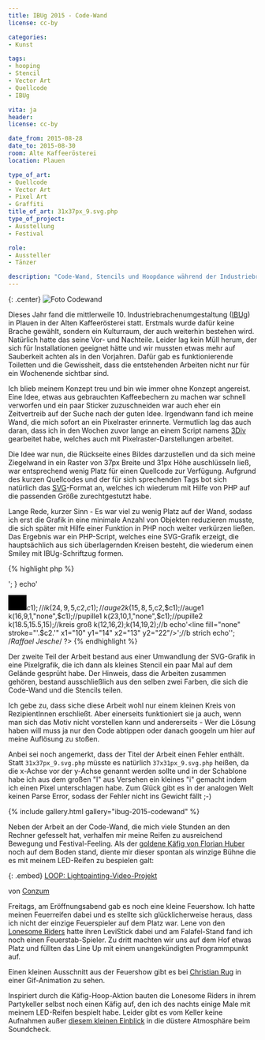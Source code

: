 ```yaml
---
title: IBUg 2015 - Code-Wand
license: cc-by

categories:
- Kunst

tags:
- hooping
- Stencil
- Vector Art
- Quellcode
- IBUg

vita: ja
header: 
license: cc-by

date_from: 2015-08-28
date_to: 2015-08-30
room: Alte Kaffeerösterei
location: Plauen

type_of_art:
- Quellcode
- Vector Art
- Pixel Art
- Graffiti
title_of_art: 31x37px_9.svg.php
type_of_project:
- Ausstellung
- Festival

role:
- Aussteller
- Tänzer

description: "Code-Wand, Stencils und Hoopdance während der Industriebrachenumgestaltung 2015 in Plauen"
---
```


{: .center}
![Foto Codewand]({{site.edata}}{{site.galpath}}/ibug-2015-codewand/medium/01_31x37px_9-svg-php.jpg)

Dieses Jahr fand die mittlerweile 10. Industriebrachenumgestaltung ([IBUg](http://www.ibug-art.de/)) in Plauen in der Alten Kaffeerösterei statt. Erstmals wurde dafür keine Brache gewählt, sondern ein Kulturraum, der auch weiterhin bestehen wird. Natürlich hatte das seine Vor- und Nachteile. Leider lag kein Müll herum, der sich für Installationen geeignet hätte und wir mussten etwas mehr auf Sauberkeit achten als in den Vorjahren. Dafür gab es funktionierende Toiletten und die Gewissheit, dass die entstehenden Arbeiten nicht nur für ein Wochenende sichtbar sind.

<!--more-->

Ich blieb meinem Konzept treu und bin wie immer ohne Konzept angereist. Eine Idee, etwas aus gebrauchten Kaffeebechern zu machen war schnell verworfen und ein paar Sticker zuzuschneiden war auch eher ein Zeitvertreib auf der Suche nach der guten Idee. Irgendwann fand ich meine Wand, die mich sofort an ein Pixelraster erinnerte. Vermutlich lag das auch daran, dass ich in den Wochen zuvor lange an einem Script namens [3Div][1] gearbeitet habe, welches auch mit Pixelraster-Darstellungen arbeitet.

Die Idee war nun, die Rückseite eines Bildes darzustellen und da sich meine Ziegelwand in ein Raster von 37px Breite und 31px Höhe auschlüsseln ließ, war entsprechend wenig Platz für einen Quellcode zur Verfügung. Aufgrund des kurzen Quellcodes und der für sich sprechenden Tags bot sich natürlich das [SVG][2]-Format an, welches ich wiederum mit Hilfe von PHP auf die passenden Größe zurechtgestutzt habe.

Lange Rede, kurzer Sinn - Es war viel zu wenig Platz auf der Wand, sodass ich erst die Grafik in eine minimale Anzahl von Objekten reduzieren musste, die sich später mit Hilfe einer Funktion in PHP noch weiter verkürzen ließen. Das Ergebnis war ein PHP-Script, welches eine SVG-Grafik erzeigt, die hauptsächlich aus sich überlagernden Kreisen besteht, die wiederum einen Smiley mit IBUg-Schriftzug formen.

{% highlight php %}
<?php //"31x37px_9.svg.php" @IBUg2015
header("Content-type:image/svg+xml");
$c1="#000000";$c2="#C0FFEE";//farben
function k($cx, $cy, $r, //kreise
 $fill="none", $s="#C0FFEE") {
  echo'<circle fill="'.$fill.'"
  stroke="'.$s.'" cx="'.$cx.'"
  cy="'.$cy.'" r="'.$r.'"/>'; }
echo'<?xml version="1.0"
 encoding="utf-8"?>
<svg version="1.2" baseProfile="tiny"
 xmlns="http://www.w3.org/2000/svg"
 xmlns:xlink=
 "http://www.w3.org/1999/xlink"
 width="37px" height="31px">
<rect width="37" height="31"/>';//bg
echo '<ellipse fill="none"
 stroke="'.$c2.'" cx="19.5" cy="14"
 rx="2.5" ry="6.5"/>';//u
k(18.5,15.5,11.5);k(26,18,3);//g
k(8,19,5,"none",$c1);//i
k(24,9,5,$c2,$c1);//auge2
k(15,8,5,$c2,$c1);//auge1
k(16,9,1,"none",$c1);//pupille1
k(23,10,1,"none",$c1);//pupille2
k(18.5,15.5,15);//kreis groß
k(12,16,2);k(14,19,2);//b
echo'<line fill="none"
 stroke="'.$c2.'" x1="10" y1="14"
 x2="13" y2="22"/>';//b strich
echo'</svg>';   /*Raffael Jesche*/ ?>
{% endhighlight %}

Der zweite Teil der Arbeit bestand aus einer Umwandlung der SVG-Grafik in eine Pixelgrafik, die ich dann als kleines Stencil ein paar Mal auf dem Gelände gesprüht habe. Der Hinweis, dass die Arbeiten zusammen gehören, bestand ausschließlich aus den selben zwei Farben, die sich die Code-Wand und die Stencils teilen.

Ich gebe zu, dass siche diese Arbeit wohl nur einem kleinen Kreis von RezipientInnen erschließt. Aber einerseits funktioniert sie ja auch, wenn man sich das Motiv nicht vorstellen kann und andererseits - Wer die Lösung haben will muss ja nur den Code abtippen oder danach googeln um hier auf meine Auflösung zu stoßen.

Anbei sei noch angemerkt, dass der Titel der Arbeit einen Fehler enthält. Statt `31x37px_9.svg.php` müsste es natürlich `37x31px_9.svg.php` heißen, da die x-Achse vor der y-Achse genannt werden sollte und in der Schablone habe ich aus dem großen "I" aus Versehen ein kleines "i" gemacht indem ich einen Pixel unterschlagen habe. Zum Glück gibt es in der analogen Welt keinen Parse Error, sodass der Fehler nicht ins Gewicht fällt ;-)

{% include gallery.html gallery="ibug-2015-codewand" %}

Neben der Arbeit an der Code-Wand, die mich viele Stunden an den Rechner gefesselt hat, verhalfen mir meine Reifen zu ausreichend Bewegung und Festival-Feeling. Als der [goldene Käfig von Florian Huber][3] noch auf dem Boden stand, diente mir dieser spontan als winzige Bühne die es mit meinem LED-Reifen zu bespielen galt:

{: .embed}
[LOOP: Lightpainting-Video-Projekt](https://vimeo.com/156188863)

von [Conzum](https://www.facebook.com/conzum.visual/)

Freitags, am Eröffnungsabend gab es noch eine kleine Feuershow. Ich hatte meinen Feuerreifen dabei und es stellte sich glücklicherweise heraus, dass ich nicht der einzige Feuerspieler auf dem Platz war. Lene von den [Lonesome Riders][4] hatte ihren LeviStick dabei und am Falafel-Stand fand ich noch einen Feuerstab-Spieler. Zu dritt machten wir uns auf dem Hof etwas Platz und füllten das Line Up mit einem unangekündigten Programmpunkt auf.

Einen kleinen Ausschnitt aus der Feuershow gibt es bei [Christian Rug][7] in einer Gif-Animation zu sehen.

Inspiriert durch die Käfig-Hoop-Aktion bauten die Lonesome Riders in ihrem Partykeller selbst noch einen Käfig auf, den ich des nachts einige Male mit meinem LED-Reifen bespielt habe. Leider gibt es vom Keller keine Aufnahmen außer [diesem kleinen Einblick][5] in die düstere Atmosphäre beim Soundcheck.

 [1]: http://github.com/raffaelj/3div
 [2]: https://de.wikipedia.org/wiki/Scalable_Vector_Graphics
 [3]: http://florianhuber.co/portfolio/plauen-ibug-2015/
 [4]: https://www.facebook.com/LonesomeRiders/
 [5]: https://www.facebook.com/bea.puschka/videos/1147958325231688/ "Video auf Facebook vom Soundcheck des IBUg-Partykellers der Lonesome Riders"
 [6]: http://www.ibug-art.de/
 [7]: http://www.christianrug.de/ibug_impressionen/
